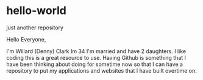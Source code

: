 # hello-world
just another repository

Hello Everyone,

I'm Willard (Denny) Clark Im 34 I'm married and have 2 daughters. I like coding this is a great resource to use. Having Github is something that I have been thinking about doing for sometime now so that I can have a repository to put my applications and websites that I have built overtime on. 
